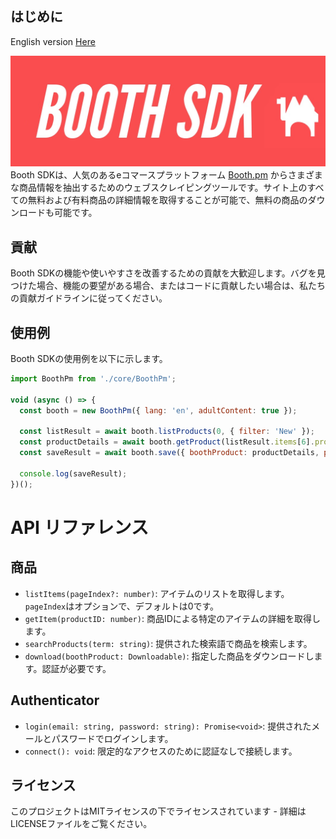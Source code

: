 ## **はじめに**
<p>English version <a href="readme-en.md">Here</a></p>
<img src="banner.jpg">
Booth SDKは、人気のあるeコマースプラットフォーム <a href="https://booth.pm">Booth.pm</a> からさまざまな商品情報を抽出するためのウェブスクレイピングツールです。サイト上のすべての無料および有料商品の詳細情報を取得することが可能で、無料の商品のダウンロードも可能です。

## **貢献**

Booth SDKの機能や使いやすさを改善するための貢献を大歓迎します。バグを見つけた場合、機能の要望がある場合、またはコードに貢献したい場合は、私たちの貢献ガイドラインに従ってください。

## **使用例**

Booth SDKの使用例を以下に示します。

```jsx
import BoothPm from './core/BoothPm';

void (async () => {
  const booth = new BoothPm({ lang: 'en', adultContent: true });

  const listResult = await booth.listProducts(0, { filter: 'New' });
  const productDetails = await booth.getProduct(listResult.items[6].productId);
  const saveResult = await booth.save({ boothProduct: productDetails, path: './downloads' });

  console.log(saveResult);
})();


```
# API リファレンス

## 商品

- `listItems(pageIndex?: number)`: アイテムのリストを取得します。`pageIndex`はオプションで、デフォルトは0です。
- `getItem(productID: number)`: 商品IDによる特定のアイテムの詳細を取得します。
- `searchProducts(term: string)`: 提供された検索語で商品を検索します。
- `download(boothProduct: Downloadable)`: 指定した商品をダウンロードします。認証が必要です。

## Authenticator

- `login(email: string, password: string): Promise<void>`: 提供されたメールとパスワードでログインします。
- `connect(): void`: 限定的なアクセスのために認証なしで接続します。

## **ライセンス**

このプロジェクトはMITライセンスの下でライセンスされています - 詳細はLICENSEファイルをご覧ください。
